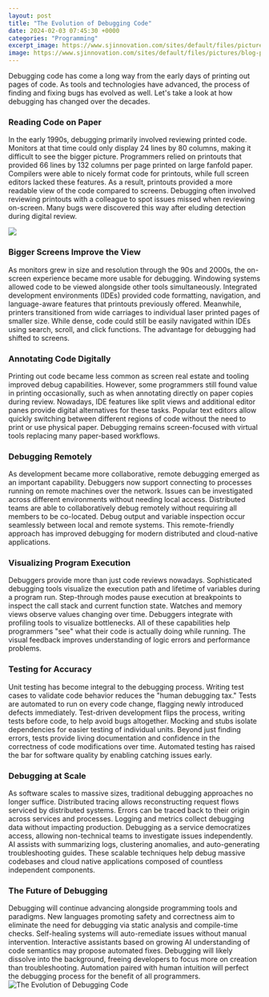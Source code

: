 ```yaml
---
layout: post
title: "The Evolution of Debugging Code"
date: 2024-02-03 07:45:30 +0000
categories: "Programming"
excerpt_image: https://www.sjinnovation.com/sites/default/files/pictures/blog-post/debug-1024x646.jpg
image: https://www.sjinnovation.com/sites/default/files/pictures/blog-post/debug-1024x646.jpg
---
```


Debugging code has come a long way from the early days of printing out pages of code. As tools and technologies have advanced, the process of finding and fixing bugs has evolved as well. Let's take a look at how debugging has changed over the decades.
### Reading Code on Paper 
In the early 1990s, debugging primarily involved reviewing printed code. Monitors at that time could only display 24 lines by 80 columns, making it difficult to see the bigger picture. Programmers relied on printouts that provided 66 lines by 132 columns per page printed on large fanfold paper. Compilers were able to nicely format code for printouts, while full screen editors lacked these features. As a result, printouts provided a more readable view of the code compared to screens. Debugging often involved reviewing printouts with a colleague to spot issues missed when reviewing on-screen. Many bugs were discovered this way after eluding detection during digital review. 

![](https://www.sjinnovation.com/sites/default/files/inline-images/evolution2012_0.jpg)
### Bigger Screens Improve the View
As monitors grew in size and resolution through the 90s and 2000s, the on-screen experience became more usable for debugging. Windowing systems allowed code to be viewed alongside other tools simultaneously. Integrated development environments (IDEs) provided code formatting, navigation, and language-aware features that printouts previously offered. Meanwhile, printers transitioned from wide carriages to individual laser printed pages of smaller size. While dense, code could still be easily navigated within IDEs using search, scroll, and click functions. The advantage for debugging had shifted to screens.
### Annotating Code Digitally 
Printing out code became less common as screen real estate and tooling improved debug capabilities. However, some programmers still found value in printing occasionally, such as when annotating directly on paper copies during review. Nowadays, IDE features like split views and additional editor panes provide digital alternatives for these tasks. Popular text editors allow quickly switching between different regions of code without the need to print or use physical paper. Debugging remains screen-focused with virtual tools replacing many paper-based workflows.
### Debugging Remotely
As development became more collaborative, remote debugging emerged as an important capability. Debuggers now support connecting to processes running on remote machines over the network. Issues can be investigated across different environments without needing local access. Distributed teams are able to collaboratively debug remotely without requiring all members to be co-located. Debug output and variable inspection occur seamlessly between local and remote systems. This remote-friendly approach has improved debugging for modern distributed and cloud-native applications.
### Visualizing Program Execution 
Debuggers provide more than just code reviews nowadays. Sophisticated debugging tools visualize the execution path and lifetime of variables during a program run. Step-through modes pause execution at breakpoints to inspect the call stack and current function state. Watches and memory views observe values changing over time. Debuggers integrate with profiling tools to visualize bottlenecks. All of these capabilities help programmers "see" what their code is actually doing while running. The visual feedback improves understanding of logic errors and performance problems.
### Testing for Accuracy 
Unit testing has become integral to the debugging process. Writing test cases to validate code behavior reduces the "human debugging tax." Tests are automated to run on every code change, flagging newly introduced defects immediately. Test-driven development flips the process, writing tests before code, to help avoid bugs altogether. Mocking and stubs isolate dependencies for easier testing of individual units. Beyond just finding errors, tests provide living documentation and confidence in the correctness of code modifications over time. Automated testing has raised the bar for software quality by enabling catching issues early.
### Debugging at Scale 
As software scales to massive sizes, traditional debugging approaches no longer suffice. Distributed tracing allows reconstructing request flows serviced by distributed systems. Errors can be traced back to their origin across services and processes. Logging and metrics collect debugging data without impacting production. Debugging as a service democratizes access, allowing non-technical teams to investigate issues independently. AI assists with summarizing logs, clustering anomalies, and auto-generating troubleshooting guides. These scalable techniques help debug massive codebases and cloud native applications composed of countless independent components.
### The Future of Debugging
Debugging will continue advancing alongside programming tools and paradigms. New languages promoting safety and correctness aim to eliminate the need for debugging via static analysis and compile-time checks. Self-healing systems will auto-remediate issues without manual intervention. Interactive assistants based on growing AI understanding of code semantics may propose automated fixes. Debugging will likely dissolve into the background, freeing developers to focus more on creation than troubleshooting. Automation paired with human intuition will perfect the debugging process for the benefit of all programmers.
![The Evolution of Debugging Code](https://www.sjinnovation.com/sites/default/files/pictures/blog-post/debug-1024x646.jpg)